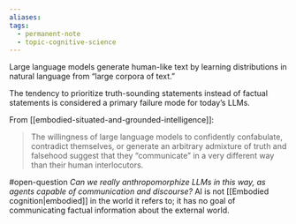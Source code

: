 ```yaml
---
aliases: 
tags:
  - permanent-note
  - topic-cognitive-science
---
```

Large language models generate human-like text by learning distributions in natural language from “large corpora of text.” 

The tendency to prioritize truth-sounding statements instead of factual statements is considered a primary failure mode for today’s LLMs.

From [[embodied-situated-and-grounded-intelligence]]:
>The willingness of large language models to confidently confabulate, contradict themselves, or generate an arbitrary admixture of truth and falsehood suggest that they “communicate” in a very different way than their human interlocutors.

#open-question *Can we really anthropomorphize LLMs in this way, as agents capable of communication and discourse?* AI is not [[Embodied cognition|embodied]] in the world it refers to; it has no goal of communicating factual information about the external world. 

